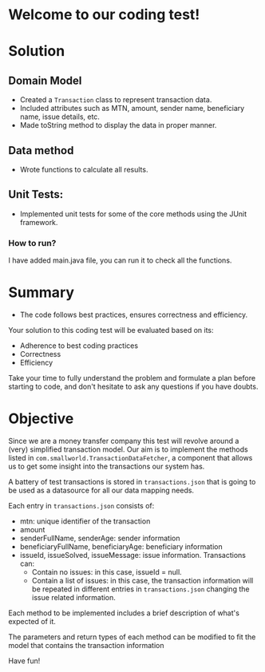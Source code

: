 # Welcome to our coding test!

# Solution

## Domain Model
- Created a `Transaction` class to represent transaction data.
- Included attributes such as MTN, amount, sender name, beneficiary name, issue details, etc.
- Made toString method to display the data in proper manner.

## Data method
- Wrote functions to calculate all results.

## Unit Tests:
- Implemented unit tests for some of the core methods using the JUnit framework.

### How to run?

I have added main.java file, you can run it to check all the functions.

# Summary

- The code follows best practices, ensures correctness and efficiency.


Your solution to this coding test will be evaluated based on its:
 * Adherence to best coding practices
 * Correctness
 * Efficiency

Take your time to fully understand the problem and formulate a plan before starting to code, and don't hesitate to ask any questions if you have doubts.

# Objective

Since we are a money transfer company this test will revolve around a (very) simplified transaction model. Our aim is to implement the methods listed in `com.smallworld.TransactionDataFetcher`, a component that allows us to get some insight into the transactions our system has.

A battery of test transactions is stored in `transactions.json` that is going to be used as a datasource for all our data mapping needs.

Each entry in `transactions.json` consists of:
 * mtn: unique identifier of the transaction
 * amount
 * senderFullName, senderAge: sender information
 * beneficiaryFullName, beneficiaryAge: beneficiary information
 * issueId, issueSolved, issueMessage: issue information. Transactions can:
   * Contain no issues: in this case, issueId = null.
   * Contain a list of issues: in this case, the transaction information will be repeated in different entries in `transactions.json` changing the issue related information.

Each method to be implemented includes a brief description of what's expected of it.

The parameters and return types of each method can be modified to fit the model that contains the transaction information

Have fun!